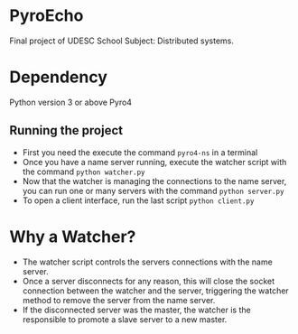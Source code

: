 PyroEcho
=======================

Final project of UDESC School Subject: Distributed systems.

# Dependency #

Python version 3 or above
Pyro4

## Running the project

* First you need the execute the command `pyro4-ns` in a terminal
* Once you have a name server running, execute the watcher script with the command `python watcher.py`
* Now that the watcher is managing the connections to the name server, you can run one or many servers with the command `python server.py`
* To open a client interface, run the last script `python client.py`

# Why a Watcher?

* The watcher script controls the servers connections with the name server. 
* Once a server disconnects for any reason, this will close the socket connection between the watcher and the server, triggering the watcher method to remove the server from the name server.
* If the disconnected server was the master, the watcher is the responsible to promote a slave server to a new master.
